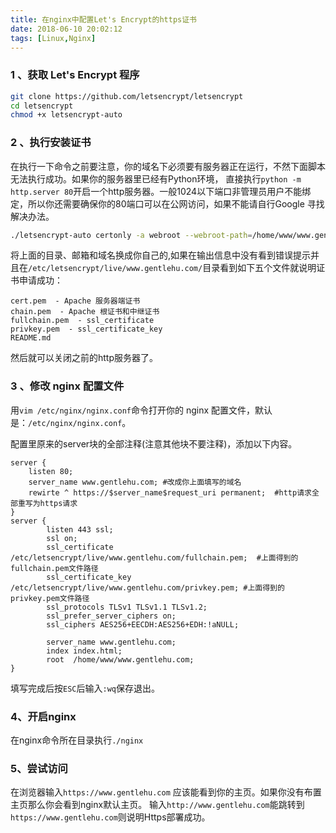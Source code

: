 ```yaml
---
title: 在nginx中配置Let's Encrypt的https证书
date: 2018-06-10 20:02:12
tags: [Linux,Nginx]
---
```


### 1 、获取 Let's Encrypt 程序
```bash
git clone https://github.com/letsencrypt/letsencrypt
cd letsencrypt
chmod +x letsencrypt-auto
```
### 2 、执行安装证书
在执行一下命令之前要注意，你的域名下必须要有服务器正在运行，不然下面脚本无法执行成功。如果你的服务器里已经有Python环境，
直接执行`python -m http.server 80`开启一个http服务器。一般1024以下端口非管理员用户不能绑定，所以你还需要确保你的80端口可以在公网访问，如果不能请自行Google
寻找解决办法。
```bash
./letsencrypt-auto certonly -a webroot --webroot-path=/home/www/www.gentlehu.com --email me@gentlehu.com -d www.gentlehu.com
```
将上面的目录、邮箱和域名换成你自己的,如果在输出信息中没有看到错误提示并且在`/etc/letsencrypt/live/www.gentlehu.com/`目录看到如下五个文件就说明证书申请成功：
```
cert.pem  - Apache 服务器端证书  
chain.pem  - Apache 根证书和中继证书  
fullchain.pem  - ssl_certificate
privkey.pem  - ssl_certificate_key
README.md
```
然后就可以关闭之前的http服务器了。

<!--more-->

### 3 、修改 nginx 配置文件
用`vim /etc/nginx/nginx.conf`命令打开你的 nginx 配置文件，默认是：`/etc/nginx/nginx.conf`。

配置里原来的server块的全部注释(注意其他块不要注释)，添加以下内容。
```
server {  
    listen 80;
    server_name www.gentlehu.com; #改成你上面填写的域名
    rewirte ^ https://$server_name$request_uri permanent;  #http请求全部重写为https请求
}
server {
        listen 443 ssl;
        ssl on;
        ssl_certificate     /etc/letsencrypt/live/www.gentlehu.com/fullchain.pem;  #上面得到的fullchain.pem文件路径
        ssl_certificate_key /etc/letsencrypt/live/www.gentlehu.com/privkey.pem; #上面得到的privkey.pem文件路径
        ssl_protocols TLSv1 TLSv1.1 TLSv1.2;
        ssl_prefer_server_ciphers on;
        ssl_ciphers AES256+EECDH:AES256+EDH:!aNULL;

        server_name www.gentlehu.com;
        index index.html;
        root  /home/www/www.gentlehu.com;
}
```
填写完成后按`ESC`后输入`:wq`保存退出。

### 4、开启nginx
在nginx命令所在目录执行`./nginx`

### 5、尝试访问
在浏览器输入`https://www.gentlehu.com` 应该能看到你的主页。如果你没有布置主页那么你会看到nginx默认主页。
输入`http://www.gentlehu.com`能跳转到`https://www.gentlehu.com`则说明Https部署成功。

